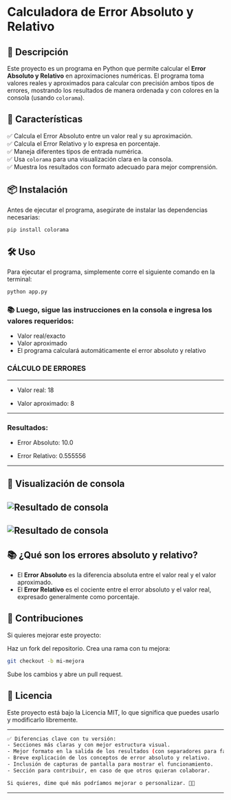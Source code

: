 # Calculadora de Error Absoluto y Relativo

## 📌 Descripción

Este proyecto es un programa en Python que permite calcular el **Error Absoluto y Relativo** en aproximaciones numéricas. El programa toma valores reales y aproximados para calcular con precisión ambos tipos de errores, mostrando los resultados de manera ordenada y con colores en la consola (usando `colorama`).

## 🚀 Características

✅ Calcula el Error Absoluto entre un valor real y su aproximación.  
✅ Calcula el Error Relativo y lo expresa en porcentaje.  
✅ Maneja diferentes tipos de entrada numérica.  
✅ Usa `colorama` para una visualización clara en la consola.  
✅ Muestra los resultados con formato adecuado para mejor comprensión.

## 📦 Instalación

Antes de ejecutar el programa, asegúrate de instalar las dependencias necesarias:

```bash
pip install colorama
```

## 🛠️ Uso

Para ejecutar el programa, simplemente corre el siguiente comando en la terminal:

```bash
python app.py
```

### 📚 Luego, sigue las instrucciones en la consola e ingresa los valores requeridos:

- Valor real/exacto
- Valor aproximado
- El programa calculará automáticamente el error absoluto y relativo

### CÁLCULO DE ERRORES

---

- Valor real: 18

- Valor aproximado: 8

---

### Resultados:

- Error Absoluto: 10.0

- Error Relativo: 0.555556

---

## 📌 Visualización de consola

## ![Resultado de consola](assets/prueba1.jpg)

## ![Resultado de consola](assets/prueba2.jpg)

## 📚 ¿Qué son los errores absoluto y relativo?

- El **Error Absoluto** es la diferencia absoluta entre el valor real y el valor aproximado.
- El **Error Relativo** es el cociente entre el error absoluto y el valor real, expresado generalmente como porcentaje.

## 🤝 Contribuciones

Si quieres mejorar este proyecto:

Haz un fork del repositorio.
Crea una rama con tu mejora:

```bash
git checkout -b mi-mejora
```

Sube los cambios y abre un pull request.

## 📜 Licencia

Este proyecto está bajo la Licencia MIT, lo que significa que puedes usarlo y modificarlo libremente.

---

```bash
✅ Diferencias clave con tu versión:
- Secciones más claras y con mejor estructura visual.
- Mejor formato en la salida de los resultados (con separadores para facilitar la lectura).
- Breve explicación de los conceptos de error absoluto y relativo.
- Inclusión de capturas de pantalla para mostrar el funcionamiento.
- Sección para contribuir, en caso de que otros quieran colaborar.

Si quieres, dime qué más podríamos mejorar o personalizar. 🚀😃
```

---

